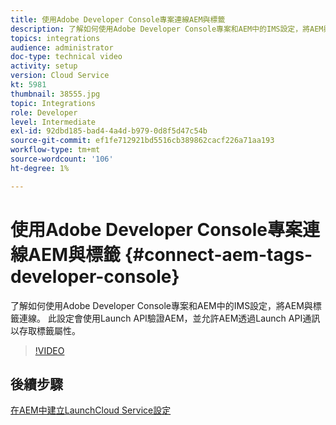 ```yaml
---
title: 使用Adobe Developer Console專案連線AEM與標籤
description: 了解如何使用Adobe Developer Console專案和AEM中的IMS設定，將AEM與標籤連線。 此設定會使用Launch API驗證AEM，並允許AEM透過Launch API通訊以存取標籤屬性。
topics: integrations
audience: administrator
doc-type: technical video
activity: setup
version: Cloud Service
kt: 5981
thumbnail: 38555.jpg
topic: Integrations
role: Developer
level: Intermediate
exl-id: 92dbd185-bad4-4a4d-b979-0d8f5d47c54b
source-git-commit: ef1fe712921bd5516cb389862cacf226a71aa193
workflow-type: tm+mt
source-wordcount: '106'
ht-degree: 1%

---
```


# 使用Adobe Developer Console專案連線AEM與標籤 {#connect-aem-tags-developer-console}

了解如何使用Adobe Developer Console專案和AEM中的IMS設定，將AEM與標籤連線。 此設定會使用Launch API驗證AEM，並允許AEM透過Launch API通訊以存取標籤屬性。

>[!VIDEO](https://video.tv.adobe.com/v/38555?quality=12&learn=on)

## 後續步驟

[在AEM中建立LaunchCloud Service設定](create-aem-launch-cloud-service.md)
